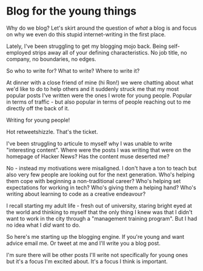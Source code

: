 # Blog for the young things

Why do we blog? Let's skirt around the question of *what* a blog is and focus on why we even do this stupid internet-writing in the first place.

Lately, I've been struggling to get my blogging mojo back. Being self-employed strips away all of your defining characteristics. No job title, no company, no boundaries, no edges.

So who to write for? What to write? Where to write it?

At dinner with a close friend of mine (hi Ron!) we were chatting about what we'd like to do to help others and it suddenly struck me that my most popular posts I've written were the ones I wrote for young people. Popular in terms of traffic - but also popular in terms of people reaching out to me directly off the back of it.

Writing for young people!

Hot retweetshizzle. That's the ticket.

I've been struggling to articule to myself why I was unable to write "interesting content". Where were the posts I was writing that were on the homepage of Hacker News? Has the content muse deserted me?

No - instead my motivations were misaligned. I don't have a ton to teach but also very few people are looking out for the next generation. Who's helping them cope with beginning a non-traditional career? Who's helping set expectations for working in tech? Who's giving them a helping hand? Who's writing about learning to code as a creative endeavour?

I recall starting my adult life - fresh out of university, staring bright eyed at the world and thinking to myself that the only thing I knew was that I didn't want to work in the city through a "management training program". But I had no idea what I *did* want to do.

So here's me starting up the blogging engine. If you're young and want advice email me. Or tweet at me and I'll write you a blog post.

I'm sure there will be other posts I'll write not specifically for young ones but it's a focus I'm excited about. It's a focus I think is important.

